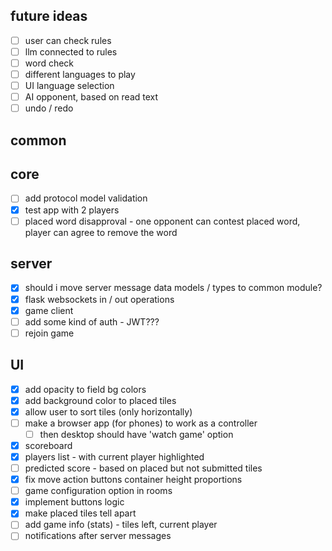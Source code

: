## future ideas

- [ ] user can check rules
- [ ] llm connected to rules
- [ ] word check
- [ ] different languages to play
- [ ] UI language selection
- [ ] AI opponent, based on read text
- [ ] undo / redo

## common

## core

- [ ] add protocol model validation
- [x] test app with 2 players
- [ ] placed word disapproval - one opponent can contest placed word, player can agree to remove the word

## server

- [x] should i move server message data models / types to common module?
- [x] flask websockets in / out operations
- [x] game client
- [ ] add some kind of auth - JWT???
- [ ] rejoin game

## UI

- [x] add opacity to field bg colors
- [x] add background color to placed tiles
- [x] allow user to sort tiles (only horizontally)
- [ ] make a browser app (for phones) to work as a controller
  - [ ] then desktop should have 'watch game' option
- [x] scoreboard
- [x] players list - with current player highlighted
- [ ] predicted score - based on placed but not submitted tiles
- [x] fix move action buttons container height proportions
- [ ] game configuration option in rooms
- [x] implement buttons logic
- [x] make placed tiles tell apart
- [ ] add game info (stats) - tiles left, current player
- [ ] notifications after server messages
